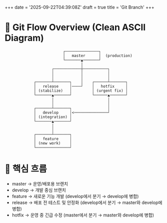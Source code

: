 +++
date = '2025-09-22T04:39:08Z'
draft = true
title = 'Git Branch'
+++

# 📌 Git Flow Overview (Clean ASCII Diagram)
```
                          ┌───────────────┐
                          │   master      │  (production)
                          └───────▲───────┘
                                  │
                     ┌────────────┼───────────┐
                     │            │           │
                     │            │           │
             ┌───────┴───────┐    │    ┌──────┴───────┐
             │   release     │────┘    │   hotfix     │
             │ (stabilize)   │         │ (urgent fix) │
             └───────▲───────┘         └──────▲───────┘
                     │                        │
                     │                        │
             ┌───────┴───────┐                │
             │   develop     │<───────────────┘
             │ (integration) │
             └───────▲───────┘
                     │
                     │
             ┌───────┴───────┐
             │   feature     │
             │ (new work)    │
             └───────────────┘
```
# 🔑 핵심 흐름   
- master → 운영/배포용 브랜치   
- develop → 개발 중심 브랜치   
- feature → 새로운 기능 개발 (develop에서 분기 → develop에 병합)   
- release → 배포 전 테스트 및 안정화 (develop에서 분기 → master와 develop에 병합)   
- hotfix → 운영 중 긴급 수정 (master에서 분기 → master와 develop에 병합)   

